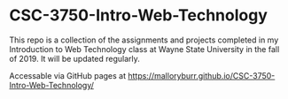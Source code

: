 # CSC-3750-Intro-Web-Technology
This repo is a collection of the assignments and projects completed in my Introduction to Web Technology class at Wayne State University in the fall of 2019. It will be updated regularly.


Accessable via GitHub pages at https://malloryburr.github.io/CSC-3750-Intro-Web-Technology/
